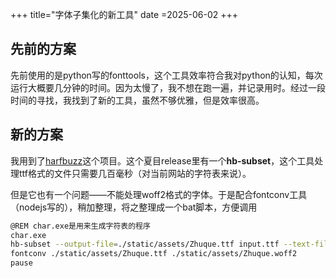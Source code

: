 +++
title="字体子集化的新工具"
date =2025-06-02
+++

## 先前的方案
先前使用的是python写的fonttools，这个工具效率符合我对python的认知，每次运行大概要几分钟的时间。因为太慢了，我不想在跑一遍，并记录用时。经过一段时间的寻找，我找到了新的工具，虽然不够优雅，但是效率很高。

## 新的方案

我用到了[harfbuzz](https://github.com/harfbuzz/harfbuzz)这个项目。这个夏目release里有一个**hb-subset**，这个工具处理ttf格式的文件只需要几百毫秒（对当前网站的字符表来说）。

但是它也有一个问题——不能处理woff2格式的字体。于是配合fontconv工具（nodejs写的），稍加整理，将之整理成一个bat脚本，方便调用

```bash
@REM char.exe是用来生成字符表的程序
char.exe 
hb-subset --output-file=./static/assets/Zhuque.ttf input.ttf --text-file=hanzi.txt --name-IDs=* --layout-features=* --no-hinting --drop-tables=DSIG,hdmx,VDMX,LTSH,PCLT,vhea,vmtx,VORG,gasp
fontconv ./static/assets/Zhuque.ttf ./static/assets/Zhuque.woff2
pause
```